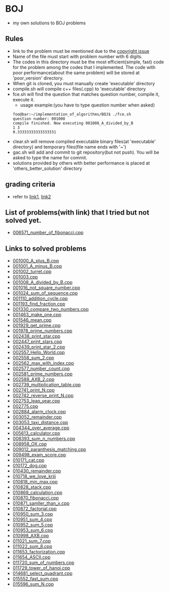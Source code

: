 # BOJ
- my own solutions to BOJ problems
## Rules
- link to the problem must be mentioned due to the [copyright issue](https://www.acmicpc.net/board/view/2185)
- Name of the file must start with problem number with 6 digits.
- The codes in this directory must be the most efficient(simple, fast) code for the problem among the codes that I implemented. The code with poor performance(about the same problem) will be stored at 'poor_version' directory.
- When git is cloned, you must manually create 'executable' directory
- compile.sh will compile c++ files(.cpp) to 'executable' directory
- fce.sh will find the question that matches question number, compile it, execute it.
  - usage example:(you have to type question number when asked)
  ```console
  foo@bar:~/implementation_of_algorithms/BOJ$ ./fce.sh
  question number: 001008
  compile finished. Now executing 001008_A_divided_by_B
  1 3
  0.33333333333333331
  ```
- clear.sh will remove compiled executable binary files(at 'executable' directory) and temporary files(file name ends with '~')
- gac.sh will add and commit to git repository(but not push). You will be asked to type the name for commit.
- solutions provided by others with better performance is placed at 'others_better_solution' directory

## grading criteria
- refer to [link1](https://www.acmicpc.net/help/faq), [link2](https://www.acmicpc.net/help/judge)

## List of problems(with link) that I tried but not solved yet.
- [006571_number_of_fibonacci.cpp](https://www.acmicpc.net/problem/6571)
## Links to solved problems
- [001000_A_plus_B.cpp](https://www.acmicpc.net/status?user_id=sml0399&problem_id=1000&from_mine=1)
- [001001_A_minus_B.cpp](https://www.acmicpc.net/problem/1001)
- [001002_turret.cpp](https://www.acmicpc.net/problem/1002)
- [001003.cpp](https://www.acmicpc.net/problem/1003)
- [001008_A_divided_by_B.cpp](https://www.acmicpc.net/problem/1008)
- [001016_not_square_number.cpp](https://www.acmicpc.net/problem/1016)
- [001024_sum_of_sequence.cpp](https://www.acmicpc.net/problem/1024)
- [001110_addition_cycle.cpp](https://www.acmicpc.net/problem/1110)
- [001193_find_fraction.cpp](https://www.acmicpc.net/problem/1193)
- [001330_compare_two_numbers.cpp](https://www.acmicpc.net/problem/1330)
- [001463_make_one.cpp](https://www.acmicpc.net/problem/1463)
- [001546_mean.cpp](https://www.acmicpc.net/problem/1546)
- [001929_get_prime.cpp](https://www.acmicpc.net/problem/1929)
- [001978_prime_numbers.cpp](https://www.acmicpc.net/problem/1978)
- [002438_print_star.cpp](https://www.acmicpc.net/problem/2438)
- [002447_print_stars.cpp](https://www.acmicpc.net/problem/2447)
- [002439_print_star_2.cpp](https://www.acmicpc.net/problem/2439)
- [002557_Hello_World.cpp](https://www.acmicpc.net/problem/2557)
- [002558_sum_2.cpp](https://www.acmicpc.net/problem/2558)
- [002562_max_with_index.cpp](https://www.acmicpc.net/problem/2562)
- [002577_number_count.cpp](https://www.acmicpc.net/problem/2577)
- [002581_prime_numbers.cpp](https://www.acmicpc.net/problem/2581)
- [002588_AXB_2.cpp](https://www.acmicpc.net/problem/2588)
- [002739_multiplication_table.cpp](https://www.acmicpc.net/problem/2739)
- [002741_print_N.cpp](https://www.acmicpc.net/problem/2741)
- [002742_reverse_print_N.cpp](https://www.acmicpc.net/problem/2742)
- [002753_leap_year.cpp](https://www.acmicpc.net/problem/2753)
- [002775.cpp](https://www.acmicpc.net/problem/2775)
- [002884_alarm_clock.cpp](https://www.acmicpc.net/problem/2884)
- [003052_remainder.cpp](https://www.acmicpc.net/problem/3052)
- [003053_taxi_distance.cpp](https://www.acmicpc.net/problem/3053)
- [004344_over_average.cpp](https://www.acmicpc.net/problem/4344)
- [005613_calculator.cpp](https://www.acmicpc.net/problem/5613)
- [008393_sum_n_numbers.cpp](https://www.acmicpc.net/problem/8393)
- [008958_OX.cpp](https://www.acmicpc.net/problem/8958)
- [009012_paranthesis_matching.cpp](https://www.acmicpc.net/problem/9012)
- [009498_exam_score.cpp](https://www.acmicpc.net/problem/9498)
- [010171_cat.cpp](https://www.acmicpc.net/problem/10171)
- [010172_dog.cpp](https://www.acmicpc.net/problem/10172)
- [010430_remainder.cpp](https://www.acmicpc.net/problem/10430)
- [010718_we_love_kriii](https://www.acmicpc.net/problem/10718)
- [010818_min_max.cpp](https://www.acmicpc.net/problem/10818)
- [010828_stack.cpp](https://www.acmicpc.net/problem/10828)
- [010869_calculation.cpp](https://www.acmicpc.net/problem/10869)
- [010870_fibonacci.cpp](https://www.acmicpc.net/problem/10870)
- [010871_samller_than_x.cpp](https://www.acmicpc.net/problem/10871)
- [010872_factorial.cpp](https://www.acmicpc.net/problem/10872)
- [010950_sum_3.cpp](https://www.acmicpc.net/problem/10950)
- [010951_sum_4.cpp](https://www.acmicpc.net/problem/10951)
- [010952_sum_5.cpp](https://www.acmicpc.net/problem/10952)
- [010953_sum_6.cpp](https://www.acmicpc.net/problem/10953)
- [010998_AXB.cpp](https://www.acmicpc.net/problem/10998)
- [011021_sum_7.cpp](https://www.acmicpc.net/problem/11021)
- [011022_sum_8.cpp](https://www.acmicpc.net/problem/11022)
- [011653_factorization.cpp](https://www.acmicpc.net/problem/11653)
- [011654_ASCII.cpp](https://www.acmicpc.net/problem/11654)
- [011720_sum_of_numbers.cpp](https://www.acmicpc.net/problem/11720)
- [011729_tower_of_hanoi.cpp](https://www.acmicpc.net/problem/11729)
- [014681_select_quadrant.cpp](https://www.acmicpc.net/problem/14681)
- [015552_fast_sum.cpp](https://www.acmicpc.net/problem/15552)
- [015596_sum_N.cpp](https://www.acmicpc.net/problem/15596)




